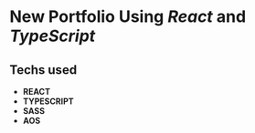 # New Portfolio Using _React_ and _TypeScript_

## Techs used

- **REACT**
- **TYPESCRIPT**
- **SASS**
- **AOS**
